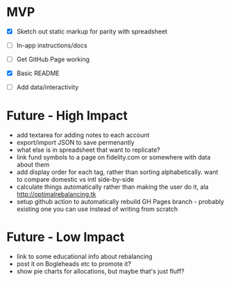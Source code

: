 # MVP

- [x] Sketch out static markup for parity with spreadsheet
- [ ] In-app instructions/docs
- [ ] Get GitHub Page working
- [x] Basic README
- [ ] Add data/interactivity


# Future - High Impact

* add textarea for adding notes to each account
* export/import JSON to save permenantly
* what else is in spreadsheet that want to replicate?
* link fund symbols to a page on fidelity.com or somewhere with data about them
* add display order for each tag, rather than sorting alphabetically. want to compare domestic vs intl side-by-side
* calculate things automatically rather than making the user do it, ala http://optimalrebalancing.tk 
* setup github action to automatically rebuild GH Pages branch - probably existing one you can use instead of writing from scratch


# Future - Low Impact

* link to some educational info about rebalancing
* post it on Bogleheads etc to promote it?
* show pie charts for allocations, but maybe that's just fluff?
